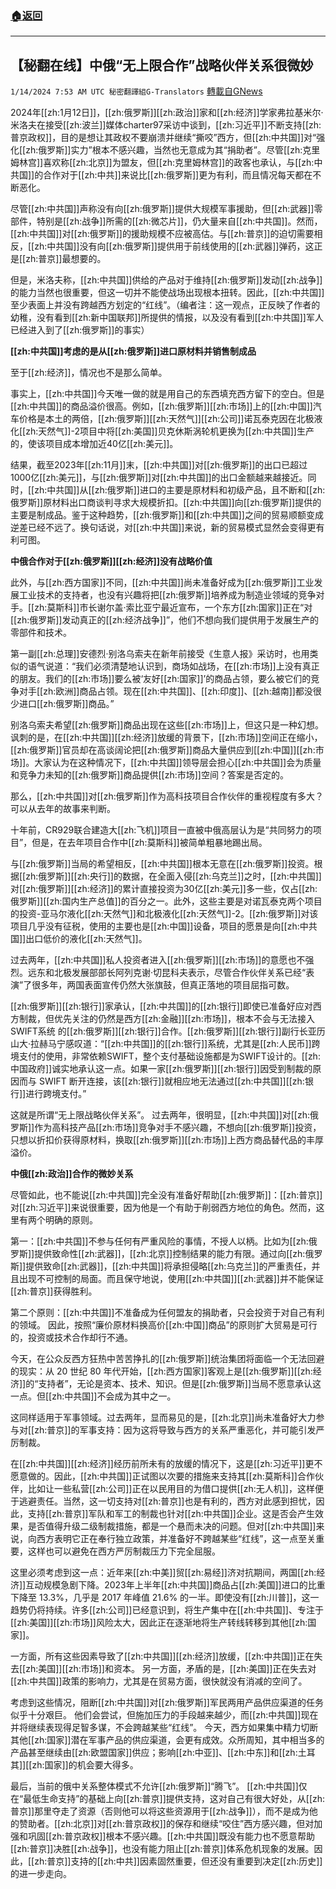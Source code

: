 ###  [:house:返回](README.md)
---


## 【秘翻在线】中俄“无上限合作”战略伙伴关系很微妙
`1/14/2024 7:53 AM UTC 秘密翻譯組G-Translators` [轉載自GNews](https://gnews.org/articles/2217458)

2024年[[zh:1月12日]]，[[zh:俄罗斯]][[zh:政治]]家和[[zh:经济]]学家弗拉基米尔·米洛夫在接受[[zh:波兰]]媒体charter97采访中谈到，[[zh:习近平]]不断支持[[zh:普京政权]]，目的是想让其政权不要崩溃并继续“撕咬”西方，但[[zh:中共国]]对“强化[[zh:俄罗斯]]实力”根本不感兴趣，当然也无意成为其“捐助者”。尽管[[zh:克里姆林宫]]喜欢称[[zh:北京]]为盟友，但[[zh:克里姆林宫]]的政客也承认，与[[zh:中共国]]的合作对于[[zh:中共]]来说比[[zh:俄罗斯]]更为有利，而且情况每天都在不断恶化。

尽管[[zh:中共国]]声称没有向[[zh:俄罗斯]]提供大规模军事援助，但[[zh:武器]]零部件，特别是[[zh:战争]]所需的[[zh:微芯片]]，仍大量来自[[zh:中共国]]。然而，[[zh:中共国]]对[[zh:俄罗斯]]的援助规模不应被高估。与[[zh:普京]]的迫切需要相反，[[zh:中共国]]没有向[[zh:俄罗斯]]提供用于前线使用的[[zh:武器]]弹药，这正是[[zh:普京]]最想要的。

但是，米洛夫称，[[zh:中共国]]供给的产品对于维持[[zh:俄罗斯]]发动[[zh:战争]]的能力当然也很重要，但这一切并不能使战场出现根本扭转。因此，[[zh:中共国]]至少表面上并没有跨越西方划定的“红线”。（编者注：这一观点，正反映了作者的幼稚，没有看到[[zh:新中国联邦]]所提供的情报，以及没有看到[[zh:中共国]]军人已经进入到了[[zh:俄罗斯]]的事实）

**[[zh:中共国]]考虑的是从[[zh:俄罗斯]]进口原材料并销售制成品**

至于[[zh:经济]]，情况也不是那么简单。

事实上，[[zh:中共国]]今天唯一做的就是用自己的东西填充西方留下的空白。但是[[zh:中共国]]的商品溢价很高。例如，[[zh:俄罗斯]][[zh:市场]]上的[[zh:中国]]汽车价格是本土的两倍，[[zh:俄罗斯]][[zh:天然气]][[zh:公司]]诺瓦泰克因在北极液化[[zh:天然气]]\-2项目中将[[zh:美国]]贝克休斯涡轮机更换为[[zh:中共国]]生产的，使该项目成本增加近40亿[[zh:美元]]。

结果，截至2023年[[zh:11月]]末，[[zh:中共国]]对[[zh:俄罗斯]]的出口已超过1000亿[[zh:美元]]，与[[zh:俄罗斯]]对[[zh:中共国]]的出口金额越来越接近。同时，[[zh:中共国]]从[[zh:俄罗斯]]进口的主要是原材料和初级产品，且不断和[[zh:俄罗斯]]原材料出口商谈判寻求大规模折扣。[[zh:中共国]]向[[zh:俄罗斯]]提供的主要是制成品。鉴于这种趋势，[[zh:俄罗斯]]和[[zh:中共国]]之间的贸易顺额变成逆差已经不远了。换句话说，对[[zh:中共国]]来说，新的贸易模式显然会变得更有利可图。

**中俄合作对于[[zh:俄罗斯]][[zh:经济]]没有战略价值**

此外，与[[zh:西方国家]]不同，[[zh:中共国]]尚未准备好成为[[zh:俄罗斯]]工业发展工业技术的支持者，也没有兴趣将把[[zh:俄罗斯]]培养成为制造业领域的竞争对手。[[zh:莫斯科]]市长谢尔盖·索比亚宁最近宣布，一个东方[[zh:国家]]正在“对[[zh:俄罗斯]]发动真正的[[zh:经济战争]]”，他们不想向我们提供用于发展生产的零部件和技术。

第一副[[zh:总理]]安德烈·别洛乌索夫在新年前接受《生意人报》采访时，也用类似的语气说道：“我们必须清楚地认识到，商场如战场，在[[zh:市场]]上没有真正的朋友。我们的[[zh:市场]]要么被‘友好[[zh:国家]]’的商品占领，要么被它们的竞争对手[[zh:欧洲]]商品占领。现在[[zh:中共国]]、[[zh:印度]]、[[zh:越南]]都没很少进口[[zh:俄罗斯]]商品。”

别洛乌索夫希望[[zh:俄罗斯]]商品出现在这些[[zh:市场]]上，但这只是一种幻想。讽刺的是，在[[zh:中共国]][[zh:经济]]放缓的背景下，[[zh:市场]]空间正在缩小，[[zh:俄罗斯]]官员却在高谈阔论把[[zh:俄罗斯]]商品大量供应到[[zh:中国]][[zh:市场]]。大家认为在这种情况下，[[zh:中共国]]领导层会担心[[zh:中共国]]会为质量和竞争力未知的[[zh:俄罗斯]]商品提供[[zh:市场]]空间？答案是否定的。

那么，[[zh:中共国]]对[[zh:俄罗斯]]作为高科技项目合作伙伴的重视程度有多大？可以从去年的故事来判断。

十年前，CR929联合建造大[[zh:飞机]]项目一直被中俄高层认为是“共同努力的项目”，但是，在去年项目合作中[[zh:莫斯科]]被简单粗暴地踢出局。

与[[zh:俄罗斯]]当局的希望相反，[[zh:中共国]]根本无意在[[zh:俄罗斯]]投资。根据[[zh:俄罗斯]][[zh:央行]]的数据，在全面入侵[[zh:乌克兰]]之时，[[zh:中共国]]对[[zh:俄罗斯]][[zh:经济]]的累计直接投资为30亿[[zh:美元]]多一些，仅占[[zh:俄罗斯]][[zh:国内生产总值]]的百分之一。此外，这些主要是对诺瓦泰克两个项目的投资\-亚马尔液化[[zh:天然气]]和北极液化[[zh:天然气]]\-2。[[zh:俄罗斯]]对该项目几乎没有征税，使用的主要也是[[zh:中国]]设备，项目的愿景是向[[zh:中共国]]出口低价的液化[[zh:天然气]]。

过去两年，[[zh:中共国]]私人投资者进入[[zh:俄罗斯]][[zh:市场]]的意愿也不强烈。远东和北极发展部部长阿列克谢·切昆科夫表示，尽管合作伙伴关系已经“表演”了很多年，两国表面宣传仍然大张旗鼓，但真正落地的项目屈指可数。

[[zh:俄罗斯]][[zh:银行]]家承认，[[zh:中共国]]的[[zh:银行]]即使已准备好应对西方制裁，但优先关注的仍然是西方[[zh:金融]][[zh:市场]]，根本不会与无法接入 SWIFT系统 的[[zh:俄罗斯]][[zh:银行]]合作。[[zh:俄罗斯]][[zh:银行]]副行长亚历山大·拉赫马宁感叹道：“[[zh:中共国]]的[[zh:银行]]系统，尤其是[[zh:人民币]]跨境支付的使用，非常依赖SWIFT，整个支付基础设施都是为SWIFT设计的。[[zh:中国政府]]诚实地承认这一点。如果一家[[zh:俄罗斯]][[zh:银行]]因受到制裁的原因而与 SWIFT 断开连接，该[[zh:银行]]就相应地无法通过[[zh:中共国]][[zh:银行]]进行跨境支付。”

这就是所谓“无上限战略伙伴关系”。 过去两年，很明显，[[zh:中共国]]对[[zh:俄罗斯]]作为高科技产品[[zh:市场]]竞争对手不感兴趣，不想向[[zh:俄罗斯]]投资，只想以折扣价获得原材料，换取[[zh:俄罗斯]][[zh:市场]]上西方商品替代品的丰厚溢价。

**中俄[[zh:政治]]合作的微妙关系**

尽管如此，也不能说[[zh:中共国]]完全没有准备好帮助[[zh:俄罗斯]]：[[zh:普京]]对[[zh:习近平]]来说很重要，因为他是一个有助于削弱西方地位的角色。然而，这里有两个明确的原则。

第一：[[zh:中共国]]不参与任何有严重风险的事情，不授人以柄。比如为[[zh:俄罗斯]]提供致命性[[zh:武器]]，[[zh:北京]]控制结果的能力有限。通过向[[zh:俄罗斯]]提供致命[[zh:武器]]，[[zh:中共国]]将承担侵略[[zh:乌克兰]]的严重责任，并且出现不可控制的局面。而且保守地说，使用[[zh:中共国]][[zh:武器]]并不能保证[[zh:普京]]获得胜利。

第二个原则：[[zh:中共国]]不准备成为任何盟友的捐助者，只会投资于对自己有利的领域。 因此，按照“廉价原材料换高价[[zh:中国]]商品”的原则扩大贸易是可行的，投资或技术合作却行不通。

今天，在公众反西方狂热中苦苦挣扎的[[zh:俄罗斯]]统治集团将面临一个无法回避的现实：从 20 世纪 80 年代开始，[[zh:西方国家]]客观上是[[zh:俄罗斯]][[zh:经济]]的“支持者”，无论是资本、技术、知识。但是[[zh:俄罗斯]]当局不愿意承认这一点。但[[zh:中共国]]不会成为其中之一。

这同样适用于军事领域。过去两年，显而易见的是，[[zh:北京]]尚未准备好大力参与对[[zh:普京]]的军事支持：因为这将导致与西方的关系严重恶化，并可能引发严厉制裁。

在[[zh:中共国]][[zh:经济]]经历前所未有的放缓的情况下，这是[[zh:习近平]]更不愿意做的。因此，[[zh:中共国]]正试图以次要的措施来支持其[[zh:莫斯科]]合作伙伴，比如让一些私营[[zh:公司]]正在以民用目的为借口提供[[zh:无人机]]，这样便于逃避责任。当然，这一切支持对[[zh:普京]]也是有利的，西方对此感到担忧，因此，支持[[zh:普京]]军队和军工的制裁也针对[[zh:中共国]]企业。这是否会产生效果，是否值得升级二级制裁措施，都是一个悬而未决的问题。但对[[zh:中共国]]来说，向西方表明它正在奉行独立政策，并准备好不跨越某些“红线”，这一点至关重要，这样也可以避免在西方严厉制裁压力下完全屈服。

这里必须考虑到这一点：近年来[[zh:中美]]贸[[zh:易经]]济对抗期间，两国[[zh:经济]]互动规模急剧下降。2023年上半年[[zh:中共国]]商品占[[zh:美国]]进口的比重下降至 13.3%，几乎是 2017 年峰值 21.6% 的一半。即使没有[[zh:川普]]，这一趋势仍将持续。许多[[zh:公司]]已经意识到，将生产集中在[[zh:中共国]]、专注于[[zh:美国]][[zh:市场]]风险太大，因此正在逐渐地将生产转线转移到其他[[zh:国家]]。

一方面，所有这些因素导致了[[zh:中共国]][[zh:经济]]放缓，[[zh:中共国]]正在失去[[zh:美国]][[zh:市场]]和资本。 另一方面，矛盾的是，[[zh:美国]]正在失去对[[zh:中共国]]政策的影响力，尤其是在贸易方面，很快就没有消减的空间了。

考虑到这些情况，阻断[[zh:中共国]]对[[zh:俄罗斯]]军民两用产品供应渠道的任务似乎十分艰巨。 他们会尝试，但施加压力的手段越来越少，而[[zh:中共国]]现在并将继续表现得足智多谋，不会跨越某些“红线”。 今天，西方如果集中精力切断其他[[zh:国家]]潜在军事产品的供应渠道，会更有成效。众所周知，其中相当多的产品甚至继续由[[zh:欧盟国家]]供应；影响[[zh:中亚]]、[[zh:中东]]和[[zh:土耳其]][[zh:国家]]的机会要大得多。

最后，当前的俄中关系整体模式不允许[[zh:俄罗斯]]“腾飞”。 [[zh:中共国]]仅在“最低生命支持”的基础上向[[zh:普京]]提供支持，这对自己有很大好处，从[[zh:普京]]那里夺走了资源（否则他可以将这些资源用于[[zh:战争]]），而不是成为他的赞助者。[[zh:北京]]对[[zh:普京政权]]的保存和继续“咬住”西方感兴趣，但对加强和巩固[[zh:普京政权]]根本不感兴趣。[[zh:中共国]]既没有能力也不愿意帮助[[zh:普京]]决胜[[zh:战争]]，也没有能力阻止[[zh:普京]]体系危机现象的发展。因此，[[zh:普京]]支持的[[zh:中共]]因素固然重要，但还没有重要到决定[[zh:历史]]的进一步走向。
